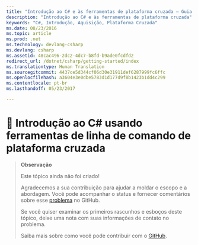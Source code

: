 ```yaml
---
title: "Introdução ao C# e às ferramentas de plataforma cruzada – Guia do C# | Microsoft Docs"
description: "Introdução ao C# e às ferramentas de plataforma cruzada"
keywords: "C#, Introdução, Aquisição, Plataforma Cruzada"
ms.date: 08/23/2016
ms.topic: article
ms.prod: .net
ms.technology: devlang-csharp
ms.devlang: csharp
ms.assetid: 48cac496-2dc2-4dc7-b8fd-b9ade0fcdfd2
redirect_url: /dotnet/csharp/getting-started/index
ms.translationtype: Human Translation
ms.sourcegitcommit: 4437ce5d344cf06d30e31911def6287999fc6ffc
ms.openlocfilehash: a3604e3e0dbe5783d1d177d9f8b1423b1dd4c299
ms.contentlocale: pt-br
ms.lasthandoff: 05/23/2017

---
```


# <a name="-getting-started-with-c-using-the-cross-platform-command-line-tools"></a>🔧 Introdução ao C# usando ferramentas de linha de comando de plataforma cruzada

> **Observação**
> 
> Este tópico ainda não foi criado! 
>
> Agradecemos a sua contribuição para ajudar a moldar o escopo e a abordagem. Você pode acompanhar o status e fornecer comentários sobre esse [problema](https://github.com/dotnet/docs/issues/945) no GitHub.
> 
> Se você quiser examinar os primeiros rascunhos e esboços deste tópico, deixe uma nota com suas informações de contato no problema.
>
> Saiba mais sobre como você pode contribuir com o [GitHub](https://github.com/dotnet/docs/blob/master/CONTRIBUTING.md).
>

